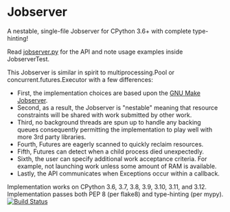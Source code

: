 Jobserver
=========

A nestable, single-file Jobserver for CPython 3.6+ with complete type-hinting!

Read [jobserver.py](jobserver.py) for the API and note usage examples inside
JobserverTest.

This Jobserver is similar in spirit to multiprocessing.Pool
or concurrent.futures.Executor with a few differences:

 * First, the implementation choices are based upon the [GNU Make
   Jobserver](https://www.gnu.org/software/make/manual/html_node/POSIX-Jobserver.html).
 * Second, as a result, the Jobserver is "nestable" meaning that resource
   constraints will be shared with work submitted by other work.
 * Third, no background threads are spun up to handle any backing
   queues consequently permitting the implementation to play well with
   more 3rd party libraries.
 * Fourth, Futures are eagerly scanned to quickly reclaim resources.
 * Fifth, Futures can detect when a child process died unexpectedly.
 * Sixth, the user can specify additional work acceptance criteria.
   For example, not launching work unless some amount of RAM is available.
 * Lastly, the API communicates when Exceptions occur within a callback.

Implementation works on CPython 3.6, 3.7, 3.8, 3.9, 3.10, 3.11, and 3.12.
Implementation passes both PEP 8 (per flake8) and type-hinting (per mypy).
[![Build Status](https://circleci.com/gh/RhysU/jobserver.svg?style=shield)](https://app.circleci.com/pipelines/github/RhysU/jobserver)
